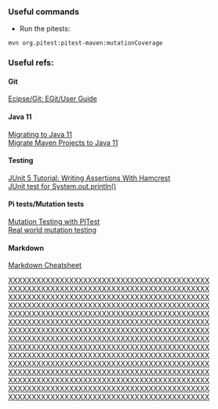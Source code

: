 ### Useful commands

- Run the pitests:

```
mvn org.pitest:pitest-maven:mutationCoverage
```

### Useful refs: 
#### Git
[Ecipse/Git: EGit/User Guide](https://wiki.eclipse.org/EGit/User_Guide#The_Preferences_Dialog)</BR>
#### Java 11
[Migrating to Java 11 ](https://blog.codefx.org/java/java-11-migration-guide/)</BR>
[Migrate Maven Projects to Java 11](https://winterbe.com/posts/2018/08/29/migrate-maven-projects-to-java-11-jigsaw/)</BR>
#### Testing
[JUnit 5 Tutorial: Writing Assertions With Hamcrest](https://www.petrikainulainen.net/programming/testing/junit-5-tutorial-writing-assertions-with-hamcrest/)</BR>
[JUnit test for System.out.println()
](https://stackoverflow.com/questions/1119385/junit-test-for-system-out-println)</BR>
#### Pi tests/Mutation tests
[Mutation Testing with PITest](https://www.baeldung.com/java-mutation-testing-with-pitest)</BR>
[Real world mutation testing](http://pitest.org/)</BR>
#### Markdown
[Markdown Cheatsheet](https://github.com/adam-p/markdown-here/wiki/Markdown-Cheatsheet#links)</BR>






[XXXXXXXXXXXXXXXXXXXXXXXXXXXXXXXXXXXXXXXXXXX](WWWWWWWWWWWWWWWWWWWWWWWWWWWWWWWWWWW)</BR>
[XXXXXXXXXXXXXXXXXXXXXXXXXXXXXXXXXXXXXXXXXXX](WWWWWWWWWWWWWWWWWWWWWWWWWWWWWWWWWWW)</BR>
[XXXXXXXXXXXXXXXXXXXXXXXXXXXXXXXXXXXXXXXXXXX](WWWWWWWWWWWWWWWWWWWWWWWWWWWWWWWWWWW)</BR>
[XXXXXXXXXXXXXXXXXXXXXXXXXXXXXXXXXXXXXXXXXXX](WWWWWWWWWWWWWWWWWWWWWWWWWWWWWWWWWWW)</BR>
[XXXXXXXXXXXXXXXXXXXXXXXXXXXXXXXXXXXXXXXXXXX](WWWWWWWWWWWWWWWWWWWWWWWWWWWWWWWWWWW)</BR>
[XXXXXXXXXXXXXXXXXXXXXXXXXXXXXXXXXXXXXXXXXXX](WWWWWWWWWWWWWWWWWWWWWWWWWWWWWWWWWWW)</BR>
[XXXXXXXXXXXXXXXXXXXXXXXXXXXXXXXXXXXXXXXXXXX](WWWWWWWWWWWWWWWWWWWWWWWWWWWWWWWWWWW)</BR>
[XXXXXXXXXXXXXXXXXXXXXXXXXXXXXXXXXXXXXXXXXXX](WWWWWWWWWWWWWWWWWWWWWWWWWWWWWWWWWWW)</BR>
[XXXXXXXXXXXXXXXXXXXXXXXXXXXXXXXXXXXXXXXXXXX](WWWWWWWWWWWWWWWWWWWWWWWWWWWWWWWWWWW)</BR>
[XXXXXXXXXXXXXXXXXXXXXXXXXXXXXXXXXXXXXXXXXXX](WWWWWWWWWWWWWWWWWWWWWWWWWWWWWWWWWWW)</BR>
[XXXXXXXXXXXXXXXXXXXXXXXXXXXXXXXXXXXXXXXXXXX](WWWWWWWWWWWWWWWWWWWWWWWWWWWWWWWWWWW)</BR>
[XXXXXXXXXXXXXXXXXXXXXXXXXXXXXXXXXXXXXXXXXXX](WWWWWWWWWWWWWWWWWWWWWWWWWWWWWWWWWWW)</BR>
[XXXXXXXXXXXXXXXXXXXXXXXXXXXXXXXXXXXXXXXXXXX](WWWWWWWWWWWWWWWWWWWWWWWWWWWWWWWWWWW)</BR>
[XXXXXXXXXXXXXXXXXXXXXXXXXXXXXXXXXXXXXXXXXXX](WWWWWWWWWWWWWWWWWWWWWWWWWWWWWWWWWWW)</BR>
[XXXXXXXXXXXXXXXXXXXXXXXXXXXXXXXXXXXXXXXXXXX](WWWWWWWWWWWWWWWWWWWWWWWWWWWWWWWWWWW)</BR>
